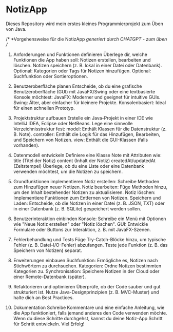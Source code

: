 # NotizApp
Dieses Repository wird mein erstes kleines Programmierprojekt zum Üben von Java.

/*
 *Vorgehensweise für die NotizApp
 *generiert durch CHATGPT - zum üben
/*

1. Anforderungen und Funktionen definieren
Überlege dir, welche Funktionen die App haben soll:
Notizen erstellen, bearbeiten und löschen.
Notizen speichern (z. B. lokal in einer Datei oder Datenbank).
Optional: Kategorien oder Tags für Notizen hinzufügen.
Optional: Suchfunktion oder Sortieroptionen.

2. Benutzeroberfläche planen
Entscheide, ob du eine grafische Benutzeroberfläche (GUI) mit JavaFX/Swing oder eine textbasierte Konsole möchtest:
JavaFX: Moderner und geeignet für intuitive GUIs.
Swing: Älter, aber einfacher für kleinere Projekte.
Konsolenbasiert: Ideal für einen schnellen Prototyp.

3. Projektstruktur aufbauen
Erstelle ein Java-Projekt in einer IDE wie IntelliJ IDEA, Eclipse oder NetBeans.
Lege eine sinnvolle Verzeichnisstruktur fest:
model: Enthält Klassen für die Datenstruktur (z. B. Note).
controller: Enthält die Logik für das Hinzufügen, Bearbeiten, und Speichern von Notizen.
view: Enthält die GUI-Klassen (falls vorhanden).

4. Datenmodell entwickeln
Definiere eine Klasse Note mit Attributen wie:
title (Titel der Notiz)
content (Inhalt der Notiz)
createdAt/updatedAt (Zeitstempel)
Überlege, ob du eine Liste oder eine Datenbank verwenden möchtest, um die Notizen zu speichern.

5. Grundfunktionen implementieren
Notiz erstellen: Schreibe Methoden zum Hinzufügen neuer Notizen.
Notiz bearbeiten: Füge Methoden hinzu, um den Inhalt bestehender Notizen zu aktualisieren.
Notiz löschen: Implementiere Funktionen zum Entfernen von Notizen.
Speichern und Laden: Entscheide, ob die Notizen in einer Datei (z. B. JSON, TXT) oder in einer Datenbank (z. B. SQLite) gespeichert werden sollen.

6. Benutzerinteraktion einbinden
Konsole: Schreibe ein Menü mit Optionen wie "Neue Notiz erstellen" oder "Notiz löschen".
GUI: Entwickle Formulare oder Buttons zur Interaktion, z. B. mit JavaFX-Szenen.

7. Fehlerbehandlung und Tests
Füge Try-Catch-Blöcke hinzu, um typische Fehler (z. B. Datei-I/O-Fehler) abzufangen.
Teste jede Funktion (z. B. das Speichern von Notizen) separat.

8. Erweiterungen einbauen
Suchfunktion: Ermögliche es, Notizen nach Stichwörtern zu durchsuchen.
Kategorien: Ordne Notizen bestimmten Kategorien zu.
Synchronisation: Speichere Notizen in der Cloud oder einer Remote-Datenbank (später).

9. Refaktorieren und optimieren
Überprüfe, ob der Code sauber und gut strukturiert ist.
Nutze Java-Designprinzipien (z. B. MVC-Muster) und halte dich an Best Practices.

10. Dokumentation
Schreibe Kommentare und eine einfache Anleitung, wie die App funktioniert, falls jemand anderes den Code verwenden möchte.
Wenn du diese Schritte durchgehst, kannst du deine Notiz-App Schritt für Schritt entwickeln. Viel Erfolg!
